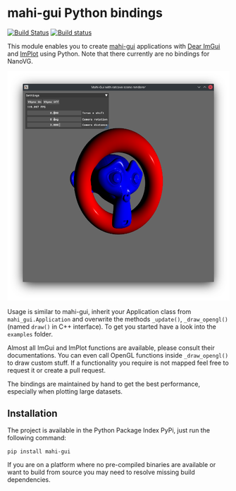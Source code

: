 # mahi-gui Python bindings

[![Build Status](https://cloud.drone.io/api/badges/JoelLinn/py-mahi-gui/status.svg?ref=refs/heads/master)](https://cloud.drone.io/JoelLinn/py-mahi-gui) [![Build status](https://ci.appveyor.com/api/projects/status/blcthvmiryheaewo/branch/master?svg=true)](https://ci.appveyor.com/project/JoelLinn/py-mahi-gui/branch/master)

This module enables you to create [mahi-gui](https://github.com/mahilab/mahi-gui) applications with [Dear ImGui](https://github.com/ocornut/imgui) and [ImPlot](https://github.com/epezent/implot) using Python. Note that there currently are no bindings for NanoVG.

![Example using ratcave](examples/ratcave_scene.png)

Usage is similar to mahi-gui, inherit your Application class from `mahi_gui.Application` and overwrite the methods `_update()`, `_draw_opengl()` (named `draw()` in C++ interface). To get you started have a look into the `examples` folder.

Almost all ImGui and ImPlot functions are available, please consult their documentations. You can even call OpenGL functions inside `_draw_opengl()` to draw custom stuff. If a functionality you require is not mapped feel free to request it or create a pull request.

The bindings are maintained by hand to get the best performance, especially when plotting large datasets.

## Installation

The project is available in the Python Package Index PyPi, just run the following command:

```
pip install mahi-gui
```

If you are on a platform where no pre-compiled binaries are available or want to build from source you may need to resolve missing build dependencies.
